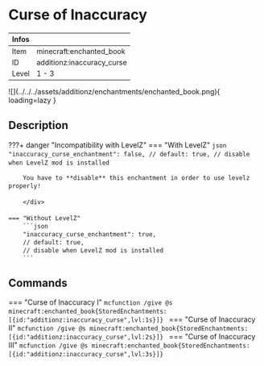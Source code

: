 # Curse of Inaccuracy
<div class="combi" markdown>
<div class="divthing">
<table class="tablething">
    <thead>
        <tr>
            <th class="first-column">Infos</th>
            <th></th>
        </tr>
    </thead>
    <tbody>
        <tr>
            <td class="first-column">Item</td>
            <td class="second-column">minecraft:enchanted_book</td>
        </tr>
        <tr>
            <td class="first-column">ID</td>
            <td class="second-column">additionz:inaccuracy_curse</td>
        </tr>
        <tr>
            <td class="first-column">Level</td>
            <td class="second-column">1 - 3</td>
        </tr>
    </tbody>
</table>
</div>
<div markdown>
![](../../../assets/additionz/enchantments/enchanted_book.png){ loading=lazy }
</div>
</div>

## Description

???+ danger "Incompatibility with LevelZ"
    === "With LevelZ"
        ```json
        "inaccuracy_curse_enchantment": false,
        // default: true,
        // disable when LevelZ mod is installed
        ```
        <div class="result" markdown>

        You have to **disable** this enchantment in order to use levelz properly!

        </div>

    === "Without LevelZ"
        ```json
        "inaccuracy_curse_enchantment": true,
        // default: true,
        // disable when LevelZ mod is installed
        ```

## Commands
=== "Curse of Inaccuracy I"
    ```mcfunction
    /give @s minecraft:enchanted_book{StoredEnchantments:[{id:"additionz:inaccuracy_curse",lvl:1s}]}
    ```
=== "Curse of Inaccuracy II"
    ```mcfunction
    /give @s minecraft:enchanted_book{StoredEnchantments:[{id:"additionz:inaccuracy_curse",lvl:2s}]}
    ```
=== "Curse of Inaccuracy III"
    ```mcfunction
    /give @s minecraft:enchanted_book{StoredEnchantments:[{id:"additionz:inaccuracy_curse",lvl:3s}]}
    ```
